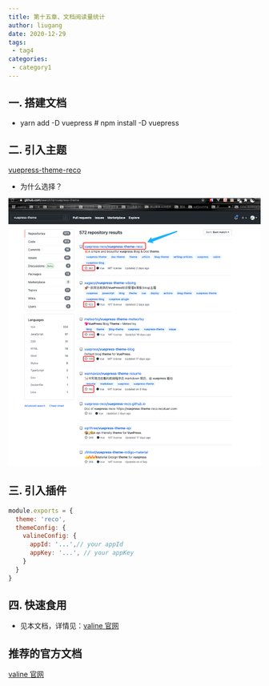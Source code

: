 ```yaml
---
title: 第十五章、文档阅读量统计
author: liugang
date: 2020-12-29
tags:
 - tag4
categories:
 - category1
---
```


<Boxx  changeTime="5000"/>  

## 一. 搭建文档

* yarn add -D vuepress # npm install -D vuepress

## 二. 引入主题

[vuepress-theme-reco](https://vuepress-theme-reco.recoluan.com/)

* 为什么选择？

![Image text](../assets/images/word/vuepress-theme-reco.png)

## 三. 引入插件

```js
module.exports = {
  theme: 'reco',
  themeConfig: {
    valineConfig: {
      appId: '...',// your appId
      appKey: '...', // your appKey
    }
  }  
}
```

## 四. 快速食用

* 见本文档，详情见：[valine 官网](https://valine.js.org/quickstart.html)

## 推荐的官方文档

[valine 官网](https://valine.js.org/quickstart.html)

